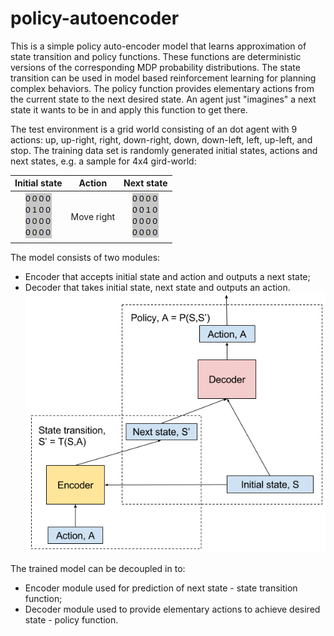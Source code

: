 # policy-autoencoder

This is a simple policy auto-encoder model that learns approximation of state transition and policy functions. These functions are deterministic versions of the corresponding MDP probability distributions. The state transition can be used in model based reinforcement learning for planning complex behaviors. The policy function provides elementary actions from the current state to the next desired state. An agent just "imagines" a next state it wants to be in and apply this function to get there. 
 
The test environment is a grid world consisting of an dot agent with 9 actions: up, up-right, right, down-right, down,  down-left, left, up-left, and stop. The training data set is randomly generated initial states, actions and next states, e.g. a sample for 4x4 gird-world: 

Initial state|Action|Next state 
:---:|:---:|:---:
![alt tag](images/initial_state.png)|Move right|![alt tag](images/next_state.png)

The model consists of two modules: 
- Encoder that accepts initial state and action and outputs a next state; 
- Decoder that takes initial state, next state and outputs an action.
![alt tag](images/model.png)

The trained model can be decoupled in to: 
- Encoder module used for prediction of next state - state transition function; 
- Decoder module  used to provide elementary actions to achieve desired state - policy function. 
